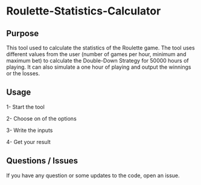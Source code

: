 # Roulette-Statistics-Calculator
## Purpose
This tool used to calculate the statistics of the Roulette game. The tool uses different values from the user (number of games per hour, minimum and maximum bet) to calculate the Double-Down Strategy for 50000 hours of playing. It can also simulate a one hour of playing and output the winnings or the losses.

## Usage
1- Start the tool

2- Choose on of the options

3- Write the inputs

4- Get your result

## Questions / Issues
If you have any question or some updates to the code, open an issue.
